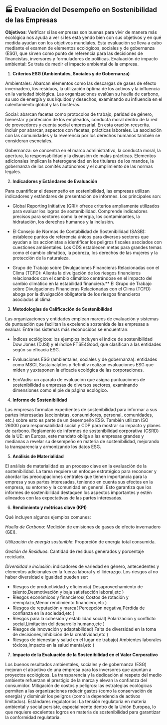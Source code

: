 ## 🏭 **Evaluación del Desempeño en Sostenibilidad de las Empresas**

**Objetivos**: Verificar si las empresas son buenas para vivir de manera más ecológica nos ayuda a ver si les está yendo bien con sus objetivos y en qué medida ayudan con los objetivos mundiales. 
Esta evaluación se lleva a cabo mediante el examen de elementos ecológicos, sociales y de gobernanza (ESG), que sirven como punto de referencia para las decisiones de financistas, inversores y formuladores de políticas. Evaluación de impacto ambiental: Se trata de medir el impacto ambiental de la empresa.

1. **Criterios ESG (Ambientales, Sociales y de Gobernanza)**

Ambientales: Abarcan elementos como las descargas de gases de efecto invernadero, los residuos, la utilización óptima de los activos y la influencia en la variedad biológica. Las organizaciones evalúan su huella de carbono, su uso de energía y sus líquidos y desechos, examinando su influencia en el calentamiento global y las biosferas.

Social: abarcan facetas como protocolos de trabajo, paridad de género, bienestar y protección de los empleados, conducta moral dentro de la red de proveedores y cuenta social empresarial. En esta oración reescrita. Incluir por abarcar, aspectos con facetas, prácticas laborales. La asociación con las comunidades y la reverencia por los derechos humanos también se consideran esenciales.

Gobernanza: se concentra en el marco administrativo, la conducta moral, la apertura, la responsabilidad y la disuasión de malas prácticas. Elementos adicionales implican la heterogeneidad en los titulares de los mandos, la gobernanza de los comités autónomos y el cumplimiento de las normas legales.

2. **Indicadores y Estándares de Evaluación**

Para cuantificar el desempeño en sostenibilidad, las empresas utilizan indicadores y estándares de presentación de informes. Los principales son:

- Global Reporting Initiative (GRI): ofrece criterios ampliamente utilizados para evaluar los logros de sostenibilidad. Comprende indicadores precisos para sectores como la energía, los contaminantes, la hidratación, los derechos humanos y la inclusión.

- El Consejo de Normas de Contabilidad de Sostenibilidad (SASB): establece puntos de referencia únicos para diversos sectores que ayudan a los accionistas a identificar los peligros fiscales asociados con cuestiones ambientales.
Los ODS establecen metas para grandes temas como el cambio climático, la pobreza, los derechos de las mujeres y la protección de la naturaleza.

- Grupo de Trabajo sobre Divulgaciones Financieras Relacionadas con el Clima (TCFD): Alienta la divulgación de los riesgos financieros relacionados con el cambio climático centrándose en el impacto del cambio climático en la estabilidad financiera.** El Grupo de Trabajo sobre Divulgaciones Financieras Relacionadas con el Clima (TCFD) aboga por la divulgación obligatoria de los riesgos financieros asociados al clima

3. **Metodologías de Calificación de Sostenibilidad**

Las organizaciones y entidades emplean marcos de evaluación y sistemas de puntuación que facilitan la excelencia sostenida de las empresas a evaluar. Entre los sistemas más reconocidos se encuentran:

- Índices ecológicos: los ejemplos incluyen el índice de sostenibilidad Dow Jones (DJSI) y el índice FTSE4Good, que clasifican a las entidades según su eficacia ESG.

- Evaluaciones ESG (ambientales, sociales y de gobernanza): entidades como MSCI, Sustainalytics y Refinitiv realizan evaluaciones ESG que miden y yuxtaponen la eficacia ecológica de las corporaciones.

- EcoVadis: un aparato de evaluación que asigna puntuaciones de sostenibilidad a empresas de diversos sectores, examinando dimensiones como el pie de página ecológico.

4. **Informe de Sostenibilidad**

Las empresas formulan expedientes de sostenibilidad para informar a sus partes interesadas (accionistas, consumidores, personal, comunidades, etc.) sobre esto es parte de un desempeño ESG.
También utilizan ISO 26000 para responsabilidad social y CDP para mostrar su impacto y planes de carbono.
Reglamento de informes de sostenibilidad corporativa (CSRD) de la UE: en Europa, este mandato obliga a las empresas grandes y medianas a revelar su desempeño en materia de sostenibilidad, mejorando la transparencia y armonizando los datos ESG.

5. **Análisis de Materialidad**

El análisis de materialidad es un proceso clave en la evaluación de la sostenibilidad. La tarea requiere un enfoque estratégico para reconocer y abordar las preocupaciones centrales que tienen importancia para la empresa y sus partes interesadas, teniendo en cuenta sus efectos en la empresa, su entorno y la comunidad en general.
Esto garantiza que los informes de sostenibilidad destaquen los aspectos importantes y estén alineados con las expectativas de las partes interesadas.

6. **Rendimiento y métricas clave (KPI)**

Qué incluyen algunos ejemplos comunes:

_Huella de Carbono_: Medición de emisiones de gases de efecto invernadero (GEI).

_Utilización de energía sostenible_: Proporción de energía total consumida.

_Gestión de Residuos_: Cantidad de residuos generados y porcentaje reciclado.

_Diversidad e inclusión_: indicadores de variedad en género, antecedentes y elementos adicionales en la fuerza laboral y el liderazgo. Los riesgos al no haber diversidad e igualdad pueden ser:
- Riesgos de productividad y eficiencia( Desaprovechamiento de talento,Desmotivación y baja satisfacción laboral,etc )
- Riesgos económicos y financieros( Costos de rotación y reemplazo,Menor rendimiento financiero,etc )
- Riesgos de reputación y marca( Percepción negativa,Pérdida de confianza en la sociedad,etc )
- Riesgos para la cohesión y estabilidad social( Polarización y conflicto social,Limitación del desarrollo humano,etc )
- Riesgos de innovación y adaptabilidad( Falta de diversidad en la toma de decisiones,Inhibición de la creatividad,etc )
- Riesgos de bienestar y salud en el lugar de trabajo( Ambientes laborales tóxicos,Impacto en la salud mental,etc )


7. **Impacto de la Evaluación de la Sostenibilidad en el Valor Corporativo**

Los buenos resultados ambientales, sociales y de gobernanza (ESG) mejoran el atractivo de una empresa para los inversores que apuntan a proyectos ecológicos.
La transparencia y la dedicación al respeto del medio ambiente refuerzan el prestigio de la marca y elevan la confianza del consumidor.
Mitigación de costos y peligros: las estrategias ecológicas permiten a las organizaciones reducir gastos (como la conservación de energía) y disminuir los peligros (como la dependencia de activos limitados).
Estándares regulatorios: La tensión regulatoria en materia ambiental y social persiste, especialmente dentro de la Unión Europea, lo que requiere excelentes logros en materia de sostenibilidad para garantizar la conformidad regulatoria.
